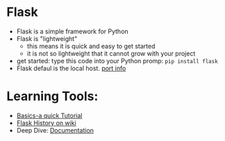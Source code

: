 # Flask
* Flask is a simple framework for Python 
* Flask is "lightweight"
    - this means it is quick and easy to get started 
    - it is not so lightweight that it cannot grow with your project 
* get started: type this code into your Python promp: 
```pip install flask```
* Flask defaul is the local host. [port info](https://en.m.wikipedia.org/wiki/Port_(computer_networking)) 

# Learning Tools:
* [Basics-a quick Tutorial](https://www.infoworld.com/video/102019/creating-a-simple-web-app-with-python-and-flask)
* [Flask History on wiki](https://en.m.wikipedia.org/wiki/Flask_(web_framework))
* Deep Dive: [Documentation](https://flask.palletsprojects.com/en/2.0.x/)
